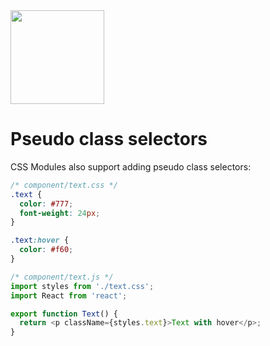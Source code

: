 <img src="https://raw.githubusercontent.com/css-modules/logos/master/css-modules-logo.png" width="150" height="150" />

# Pseudo class selectors

CSS Modules also support adding pseudo class selectors:

```css
/* component/text.css */
.text {
  color: #777;
  font-weight: 24px;
}

.text:hover {
  color: #f60;
}
```

```js
/* component/text.js */
import styles from './text.css';
import React from 'react';

export function Text() {
  return <p className={styles.text}>Text with hover</p>;
}
```
